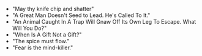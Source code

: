 - "May thy knife chip and shatter"
- "A Great Man Doesn't Seed to Lead. He's Called To It."
- "An Animal Caught In A Trap Will Gnaw Off Its Own Leg To Escape. What Will You Do?"
- "When Is A Gift Not a Gift?"
- "The spice must flow."
- "Fear is the mind-killer."